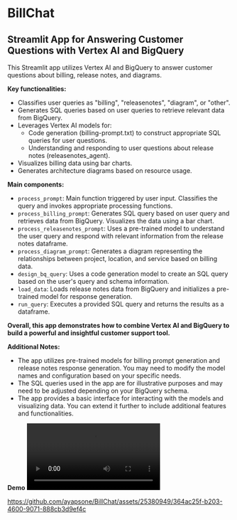 # BillChat

## Streamlit App for Answering Customer Questions with Vertex AI and BigQuery

This Streamlit app utilizes Vertex AI and BigQuery to answer customer questions about billing, release notes, and diagrams. 

**Key functionalities:**

* Classifies user queries as "billing", "releasenotes", "diagram", or "other".
* Generates SQL queries based on user queries to retrieve relevant data from BigQuery.
* Leverages Vertex AI models for:
    * Code generation (billing-prompt.txt) to construct appropriate SQL queries for user questions.
    * Understanding and responding to user questions about release notes (releasenotes_agent).
* Visualizes billing data using bar charts.
* Generates architecture diagrams based on resource usage.

**Main components:**

* `process_prompt`: Main function triggered by user input. Classifies the query and invokes appropriate processing functions.
* `process_billing_prompt`: Generates SQL query based on user query and retrieves data from BigQuery. Visualizes the data using a bar chart.
* `process_releasenotes_prompt`: Uses a pre-trained model to understand the user query and respond with relevant information from the release notes dataframe.
* `process_diagram_prompt`: Generates a diagram representing the relationships between project, location, and service based on billing data.
* `design_bq_query`: Uses a code generation model to create an SQL query based on the user's query and schema information.
* `load_data`: Loads release notes data from BigQuery and initializes a pre-trained model for response generation.
* `run_query`: Executes a provided SQL query and returns the results as a dataframe.

**Overall, this app demonstrates how to combine Vertex AI and BigQuery to build a powerful and insightful customer support tool.**

**Additional Notes:**

* The app utilizes pre-trained models for billing prompt generation and release notes response generation. You may need to modify the model names and configuration based on your specific needs.
* The SQL queries used in the app are for illustrative purposes and may need to be adjusted depending on your BigQuery schema.
* The app provides a basic interface for interacting with the models and visualizing data. You can extend it further to include additional features and functionalities.


**Demo**
<video src="[https://github.com/ayapsone/BillChat/blob/main/billchat.mp4](https://github.com/ayapsone/BillChat/assets/25380949/364ac25f-b203-4600-9071-888cb3d9ef4c
)" >
</video>



https://github.com/ayapsone/BillChat/assets/25380949/364ac25f-b203-4600-9071-888cb3d9ef4c

